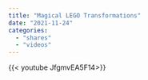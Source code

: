 ```yaml
---
title: "Magical LEGO Transformations"
date: "2021-11-24"
categories:
  - "shares"
  - "videos"
---
```


<div style="width: 70vw;">{{< youtube JfgmvEA5F14>}}</div>
